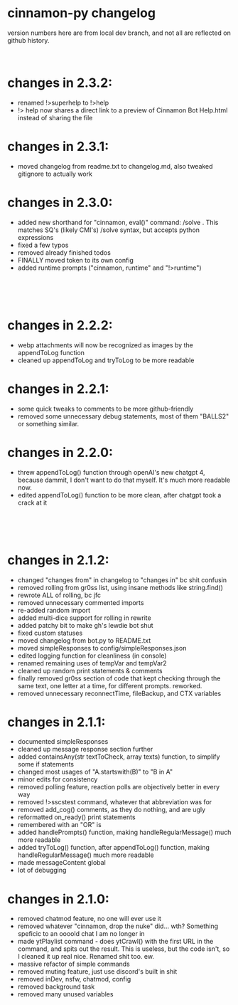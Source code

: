 # cinnamon-py changelog
version numbers here are from local dev branch, and not all are reflected on github history.

</br>

# changes in 2.3.2:
- renamed !>superhelp to !>help
- !> help now shares a direct link to a preview of Cinnamon Bot Help.html instead of sharing the file

# changes in 2.3.1:
- moved changelog from readme.txt to changelog.md, also tweaked gitignore to actually work

# changes in 2.3.0:
- added new shorthand for "cinnamon, eval(<expression>)" command: /solve <expression>. This matches SQ's (likely CMI's) /solve syntax, but accepts python expressions
- fixed a few typos
- removed already finished todos
- FINALLY moved token to its own config
- added runtime prompts ("cinnamon, runtime" and "!>runtime")

</br></br></br>

# changes in 2.2.2:
- webp attachments will now be recognized as images by the appendToLog function
- cleaned up appendToLog and tryToLog to be more readable

# changes in 2.2.1:
- some quick tweaks to comments to be more github-friendly
- removed some unnecessary debug statements, most of them "BALLS2" or something similar.

# changes in 2.2.0:
- threw appendToLog() function through openAI's new chatgpt 4, because dammit, I don't want to do that myself. It's much more readable now.
- edited appendToLog() function to be more clean, after chatgpt took a crack at it

</br></br></br>

# changes in 2.1.2:
- changed "changes from" in changelog to "changes in" bc shit confusin
- removed rolling from gr0ss list, using insane methods like string.find()
- rewrote ALL of rolling, bc jfc
- removed unnecessary commented imports
- re-added random import
- added multi-dice support for rolling in rewrite
- added patchy bit to make gh's lewdie bot shut
- fixed custom statuses
- moved changelog from bot.py to README.txt
- moved simpleResponses to config/simpleResponses.json
- edited logging function for cleanliness (in console)
- renamed remaining uses of tempVar and tempVar2
- cleaned up random print statements & comments
- finally removed gr0ss section of code that kept checking through the same text, one letter at a time, for different prompts. reworked.
- removed unnecessary reconnectTime, fileBackup, and CTX variables

# changes in 2.1.1:
- documented simpleResponses
- cleaned up message response section further
- added containsAny(str textToCheck, array texts) function, to simplify some if statements
- changed most usages of "A.startswith(B)" to "B in A"
- minor edits for consistency
- removed polling feature, reaction polls are objectively better in every way
- removed !>sscstest command, whatever that abbreviation was for
- removed add_cog() comments, as they do nothing, and are ugly
- reformatted on_ready() print statements
- remembered with an "OR" is
- added handlePrompts() function, making handleRegularMessage() much more readable
- added tryToLog() function, after appendToLog() function, making handleRegularMessage() much more readable
- made messageContent global
- lot of debugging

# changes in 2.1.0:
- removed chatmod feature, no one will ever use it
- removed whatever "cinnamon, drop the nuke" did... wth? Something speficic to an oooold chat I am no longer in
- made ytPlaylist command - does ytCrawl() with the first URL in the command, and spits out the result. This is useless, but the code isn't, so I cleaned it up real nice. Renamed shit too. ew.
- massive refactor of simple commands
- removed muting feature, just use discord's built in shit
- removed inDev, nsfw, chatmod, config
- removed background task
- removed many unused variables
